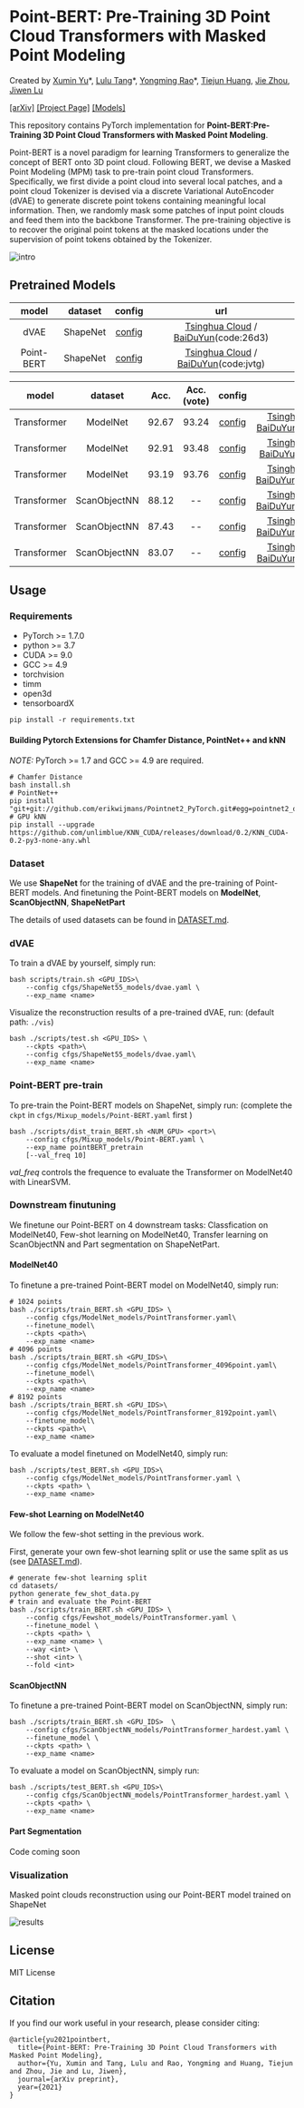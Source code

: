 # Point-BERT: Pre-Training 3D Point Cloud Transformers with Masked Point Modeling

<!-- [![PWC](https://img.shields.io/endpoint.svg?url=https://paperswithcode.com/badge/pointr-diverse-point-cloud-completion-with/point-cloud-completion-on-shapenet)](https://paperswithcode.com/sota/point-cloud-completion-on-shapenet?p=pointr-diverse-point-cloud-completion-with) -->

Created by [Xumin Yu](https://yuxumin.github.io/)\*, [Lulu Tang](https://github.com/lulutang0608)\*, [Yongming Rao](https://raoyongming.github.io/)\*, [Tiejun Huang](http://www.ai.pku.edu.cn/info/1139/1243.htm), [Jie Zhou](https://scholar.google.com/citations?user=6a79aPwAAAAJ&hl=en&authuser=1), [Jiwen Lu](https://scholar.google.com/citations?user=TN8uDQoAAAAJ&hl=en&authuser=1)

[[arXiv]]() [[Project Page]](https://point-bert.ivg-research.xyz/) [[Models]](#pretrained-models)

This repository contains PyTorch implementation for __Point-BERT:Pre-Training 3D Point Cloud Transformers with Masked Point Modeling__.

Point-BERT is a novel paradigm for learning Transformers to generalize the concept of BERT onto 3D point cloud. Following BERT, we devise a Masked Point Modeling (MPM) task to pre-train point cloud Transformers. Specifically, we first divide a point cloud into several local patches, and a point cloud Tokenizer is devised via a discrete Variational AutoEncoder (dVAE) to generate discrete point tokens containing meaningful local information. Then, we randomly mask some patches of input point clouds and feed them into the backbone Transformer. The pre-training objective is to recover the original point tokens at the masked locations under the supervision of point tokens obtained by the Tokenizer.

![intro](fig/pointbert.png)

<!-- ## 🔥News
- **2021-11-26** Code and Pretrained weight released. -->

## Pretrained Models

|model| dataset | config | url|
| :---: | :---: | :---: |  :---: | 
| dVAE |ShapeNet |  [config](cfgs/ShapeNet55_models/dvae.yaml)|  [Tsinghua Cloud](https://cloud.tsinghua.edu.cn/f/c76274f9afb34cdbb57e/?dl=1) / [BaiDuYun](https://pan.baidu.com/s/1tiO5nYmkQ8jesPNPVWrdYQ)(code:26d3) |
|Point-BERT| ShapeNet |  [config](cfgs/Mixup_models/Point-BERT.yaml)|  [Tsinghua Cloud](https://cloud.tsinghua.edu.cn/f/202b29805eea45d7be92/?dl=1) / [BaiDuYun](https://pan.baidu.com/s/1O0_9MYVTGcPcbBccfXZuog)(code:jvtg) |

|model| dataset  | Acc. | Acc. (vote) | config | url|
| :---:| :---: | :---: |  :---: | :---: | :---: |
| Transformer| ModelNet | 92.67 | 93.24 |  [config](cfgs/ModelNet_models/PointTransformer.yaml) | [Tsinghua Cloud](https://cloud.tsinghua.edu.cn/f/9be5d9dcbaeb48adb360/?dl=1) / [BaiDuYun](https://pan.baidu.com/s/1Ykb9UwOeZRDXGwYZpO_AAg )(code:tqow) |
| Transformer| ModelNet | 92.91 | 93.48 |[config](cfgs/ModelNet_models/PointTransformer_4096point.yaml) | [Tsinghua Cloud](https://cloud.tsinghua.edu.cn/f/121b2651374e4ab1ade6/?dl=1) / [BaiDuYun](https://pan.baidu.com/s/1n2GIrOX93hpO5pgmV0Q1vw)(code:tcin) | 
| Transformer| ModelNet | 93.19 |93.76 | [config](cfgs/ModelNet_models/PointTransformer_8192point.yaml) |  [Tsinghua Cloud](https://cloud.tsinghua.edu.cn/f/3ee8e437e07f4dc49738/?dl=1) / [BaiDuYun](https://pan.baidu.com/s/1o5DsEbPPA85dvuVuim8Y1Q)(code:k343) |
| Transformer| ScanObjectNN |88.12| -- |[config](cfgs/ScanObjectNN_models/PointTransformer_objectonly.yaml)| [Tsinghua Cloud](https://cloud.tsinghua.edu.cn/f/60260a3cbd8940f5bf0d/?dl=1) / [BaiDuYun](https://pan.baidu.com/s/1ZH0mLlJKmtB22xUUALP-dQ)(code:f0km) | 
| Transformer| ScanObjectNN |87.43| -- | [config](cfgs/ScanObjectNN_models/PointTransformer_objectbg.yaml) |[Tsinghua Cloud](https://cloud.tsinghua.edu.cn/f/c66c28c771e24cd588ad/?dl=1) / [BaiDuYun](https://pan.baidu.com/s/1nPiiDnV3qDmDqD17FW5rUg)(code:k3cb) | 
| Transformer| ScanObjectNN |83.07| -- | [config](cfgs/ScanObjectNN_models/PointTransformer_hardest.yaml) |[Tsinghua Cloud](https://cloud.tsinghua.edu.cn/f/2edb5b2810dc4bd9b796/?dl=1) / [BaiDuYun](https://pan.baidu.com/s/1ehxb9QPB2nkKYJixEMZeuw)(code:rxsw) | 


## Usage

### Requirements

- PyTorch >= 1.7.0
- python >= 3.7
- CUDA >= 9.0
- GCC >= 4.9 
- torchvision
- timm
- open3d
- tensorboardX

```
pip install -r requirements.txt
```

#### Building Pytorch Extensions for Chamfer Distance, PointNet++ and kNN

*NOTE:* PyTorch >= 1.7 and GCC >= 4.9 are required.

```
# Chamfer Distance
bash install.sh
# PointNet++
pip install "git+git://github.com/erikwijmans/Pointnet2_PyTorch.git#egg=pointnet2_ops&subdirectory=pointnet2_ops_lib"
# GPU kNN
pip install --upgrade https://github.com/unlimblue/KNN_CUDA/releases/download/0.2/KNN_CUDA-0.2-py3-none-any.whl
```

### Dataset

We use **ShapeNet** for the training of dVAE and the pre-training of Point-BERT models. And finetuning the Point-BERT models on **ModelNet**, **ScanObjectNN**, **ShapeNetPart**

The details of used datasets can be found in [DATASET.md](./DATASET.md).


### dVAE
To train a dVAE by yourself, simply run: 
```
bash scripts/train.sh <GPU_IDS>\
    --config cfgs/ShapeNet55_models/dvae.yaml \
    --exp_name <name>
```

Visualize the reconstruction results of a pre-trained dVAE, run: (default path: `./vis`)
```
bash ./scripts/test.sh <GPU_IDS> \
    --ckpts <path>\
    --config cfgs/ShapeNet55_models/dvae.yaml\
    --exp_name <name>
```

### Point-BERT pre-train
To pre-train the Point-BERT models on ShapeNet, simply run:
(complete the `ckpt` in `cfgs/Mixup_models/Point-BERT.yaml` first )
```
bash ./scripts/dist_train_BERT.sh <NUM_GPU> <port>\
    --config cfgs/Mixup_models/Point-BERT.yaml \
    --exp_name pointBERT_pretrain 
    [--val_freq 10]
```
*val_freq* controls the frequence to evaluate the Transformer on ModelNet40 with LinearSVM.

### Downstream finutuning
We finetune our Point-BERT on 4 downstream tasks: Classfication on ModelNet40, Few-shot learning on ModelNet40, Transfer learning on ScanObjectNN and Part segmentation on ShapeNetPart.

#### ModelNet40
To finetune a pre-trained Point-BERT model on ModelNet40, simply run:
```
# 1024 points
bash ./scripts/train_BERT.sh <GPU_IDS> \
    --config cfgs/ModelNet_models/PointTransformer.yaml\
    --finetune_model\
    --ckpts <path>\
    --exp_name <name>
# 4096 points
bash ./scripts/train_BERT.sh <GPU_IDS>\
    --config cfgs/ModelNet_models/PointTransformer_4096point.yaml\ 
    --finetune_model\ 
    --ckpts <path>\
    --exp_name <name>
# 8192 points
bash ./scripts/train_BERT.sh <GPU_IDS>\
    --config cfgs/ModelNet_models/PointTransformer_8192point.yaml\ 
    --finetune_model\ 
    --ckpts <path>\
    --exp_name <name>
```

To evaluate a model finetuned on ModelNet40, simply run:
```
bash ./scripts/test_BERT.sh <GPU_IDS>\
    --config cfgs/ModelNet_models/PointTransformer.yaml \
    --ckpts <path> \
    --exp_name <name>
```

#### Few-shot Learning on ModelNet40
We follow the few-shot setting in the previous work.

First, generate your own few-shot learning split or use the same split as us (see [DATASET.md](./DATASET.md)).
```
# generate few-shot learning split
cd datasets/
python generate_few_shot_data.py
# train and evaluate the Point-BERT
bash ./scripts/train_BERT.sh <GPU_IDS> \
    --config cfgs/Fewshot_models/PointTransformer.yaml \
    --finetune_model \
    --ckpts <path> \
    --exp_name <name> \
    --way <int> \
    --shot <int> \
    --fold <int>
```

#### ScanObjectNN
To finetune a pre-trained Point-BERT model on ScanObjectNN, simply run:
```
bash ./scripts/train_BERT.sh <GPU_IDS>  \
    --config cfgs/ScanObjectNN_models/PointTransformer_hardest.yaml \
    --finetune_model \
    --ckpts <path> \
    --exp_name <name>
```

To evaluate a model on ScanObjectNN, simply run:
```
bash ./scripts/test_BERT.sh <GPU_IDS>\
    --config cfgs/ScanObjectNN_models/PointTransformer_hardest.yaml \
    --ckpts <path> \
    --exp_name <name>
```

#### Part Segmentation
Code coming soon

### Visualization
Masked point clouds reconstruction using our Point-BERT model trained on ShapeNet

![results](fig/recon.png)

## License
MIT License

## Citation
If you find our work useful in your research, please consider citing: 
```
@article{yu2021pointbert,
  title={Point-BERT: Pre-Training 3D Point Cloud Transformers with Masked Point Modeling},
  author={Yu, Xumin and Tang, Lulu and Rao, Yongming and Huang, Tiejun and Zhou, Jie and Lu, Jiwen},
  journal={arXiv preprint},
  year={2021}
}
```
